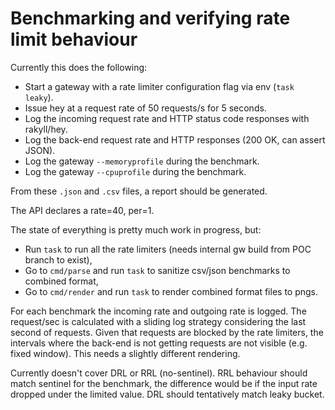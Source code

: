 # Benchmarking and verifying rate limit behaviour

Currently this does the following:

- Start a gateway with a rate limiter configuration flag via env (`task leaky`).
- Issue hey at a request rate of 50 requests/s for 5 seconds.
- Log the incoming request rate and HTTP status code responses with rakyll/hey.
- Log the back-end request rate and HTTP responses (200 OK, can assert JSON).
- Log the gateway `--memoryprofile` during the benchmark.
- Log the gateway `--cpuprofile` during the benchmark.

From these `.json` and `.csv` files, a report should be generated.

The API declares a rate=40, per=1.

The state of everything is pretty much work in progress, but:

- Run `task` to run all the rate limiters (needs internal gw build from POC branch to exist),
- Go to `cmd/parse` and run `task` to sanitize csv/json benchmarks to combined format,
- Go to `cmd/render` and run `task` to render combined format files to pngs.

For each benchmark the incoming rate and outgoing rate is logged. The
request/sec is calculated with a sliding log strategy considering the
last second of requests. Given that requests are blocked by the rate
limiters, the intervals where the back-end is not getting requests are
not visible (e.g. fixed window). This needs a slightly different
rendering.

Currently doesn't cover DRL or RRL (no-sentinel). RRL behaviour should
match sentinel for the benchmark, the difference would be if the input
rate dropped under the limited value. DRL should tentatively match
leaky bucket.
